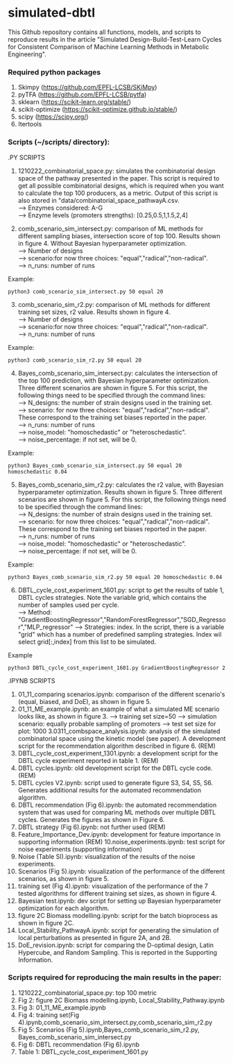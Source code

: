 # simulated-dbtl


This Github repository contains all functions, models, and scripts to reproduce results in the article 
"Simulated Design-Build-Test-Learn Cycles for Consistent Comparison of Machine Learning Methods in Metabolic Engineering". 


### Required python packages
1. Skimpy (https://github.com/EPFL-LCSB/SKiMpy)
2.  pyTFA (https://github.com/EPFL-LCSB/pytfa)
3.  sklearn (https://scikit-learn.org/stable/)
4.  scikit-optimize (https://scikit-optimize.github.io/stable/)
5. scipy (https://scipy.org/)
6. Itertools

### Scripts (~/scripts/ directory): 

.PY SCRIPTS

1. 1210222_combinatorial_space.py: simulates the combinatorial design space of the pathway presented in the paper. This script is required to get all possible combinatorial designs, which is required when you want to calculate the top 100 producers, as a metric. Output of this script is also stored in "data/combinatorial_space_pathwayA.csv. \
--> Enzymes considered: A-G\
--> Enzyme levels (promoters strengths): [0.25,0.5,1,1.5,2,4]

2. comb_scenario_sim_intersect.py: comparison of ML methods for different sampling biases, intersection score of top 100. Results shown in figure 4. Without Bayesian hyperparameter optimization.\
--> Number of designs\
--> scenario:for now three choices: "equal","radical","non-radical".\
--> n_runs: number of runs

Example:

```{r, engine='python', count_lines}
python3 comb_scenario_sim_intersect.py 50 equal 20 
```

3. comb_scenario_sim_r2.py: comparison of ML methods for different training set sizes, r2 value. Results shown in figure 4.\
--> Number of designs\
--> scenario:for now three choices: "equal","radical","non-radical".\
--> n_runs: number of runs


Example:
```{r, engine='python', count_lines}
python3 comb_scenario_sim_r2.py 50 equal 20 
```

4. Bayes_comb_scenario_sim_intersect.py: calculates the intersection of the top 100 prediction, with Bayesian hyperparameter optimization. Three different scenarios are shown in figure 5. For this script, the following things need to be specified through the command lines:\
--> N_designs: the number of strain designs used in the training set.\
--> scenario: for now three choices: "equal","radical","non-radical". These correspond to the training set biases reported in the paper.\
--> n_runs: number of runs\
--> noise_model: "homoschedastic" or "heteroschedastic".\
--> noise_percentage: if not set, will be 0.

Example:
```{r, engine='python', count_lines}
python3 Bayes_comb_scenario_sim_intersect.py 50 equal 20 homoschedastic 0.04
```

5. Bayes_comb_scenario_sim_r2.py: calculates the r2 value, with Bayesian hyperparameter optimization. Results shown in figure 5. Three different scenarios are shown in figure 5. For this script, the following things need to be specified through the command lines:\
--> N_designs: the number of strain designs used in the training set.\
--> scenario: for now three choices: "equal","radical","non-radical". These correspond to the training set biases reported in the paper.\
--> n_runs: number of runs\
--> noise_model: "homoschedastic" or "heteroschedastic".\
--> noise_percentage: if not set, will be 0.

Example:
```{r, engine='python', count_lines}
python3 Bayes_comb_scenario_sim_r2.py 50 equal 20 homoschedastic 0.04
```


6. DBTL_cycle_cost_experiment_1601.py: script to get the results of table 1, DBTL cycles strategies. Note the variable grid, which contains the number of samples used per cycle. \
--> Method: "GradientBoostingRegressor","RandomForestRegressor","SGD_Regressor","MLP_regressor"
--> Strategies: index. In the script, there is a variable "grid" which has a number of predefined sampling strategies. Index wil select grid[:,index] from this list to be simulated. 

Example
```{r, engine='python', count_lines}
python3 DBTL_cycle_cost_experiment_1601.py GradientBoostingRegressor 2
```

.IPYNB SCRIPTS

1. 01_11_comparing scenarios.ipynb: comparison of the different scenario's (equal, biased, and DoE), as shown in figure 5.
2. 01_11_ME_example.ipynb: an example of what a simulated ME scenario looks like, as shown in figure 3.
--> training set size=50 
--> simulation scenario: equally probable sampling of promoters
--> test set size for plot: 1000
3.0311_combspace_analysis.ipynb: analysis of the simulated combinatorial space using the kinetic model (see paper). A development script for the recommendation algorithm described in figure 6. (REM)
4. DBTL_cycle_cost_experiment_1301.ipynb: a development script for the DBTL cycle experiment reported in table 1. (REM)
5. DBTL cycles.ipynb: old development script for the DBTL cycle code. (REM)
6. DBTL cycles V2.ipynb: script used to generate figure S3, S4, S5, S6. Generates additional results for the automated recommendation algorithm.
7. DBTL recommendation (Fig 6).ipynb: the automated recommendation system that was used for comparing ML methods over multiple DBTL cycles. Generates the figures as shown in Figure 6.
8. DBTL strategy (Fig 6).ipynb: not further used (REM)
9. Feature_Importance_Dev.ipynb: development for feature importance in supporting information (REM)
10.noise_experiments.ipynb: test script for noise experiments (supporting information)
11. Noise (Table SI).ipynb: visualization of the results of the noise experiments.
12. Scenarios (Fig 5).ipynb: visualization of the performance of the different scenarios, as shown in figure 5.
13. training set (Fig 4).ipynb: visualization of the performance of the 7 tested algorithms  for different training set sizes, as shown in figure 4.
14. Bayesian test.ipynb: dev script for setting up Bayesian hyperparameter optimization for each algorithm. 
15. figure 2C Biomass modelling.ipynb: script for the batch bioprocess as shown in figure 2C.
16. Local_Stability_PathwayA.ipynb: script for generating the simulation of local perturbations as presented in figure 2A, and 2B.
17. DoE_revision.ipynb: script for comparing the D-optimal design, Latin Hypercube, and Random Sampling. This is reported in the Supporting Information.


### Scripts required for reproducing the main results in the paper:

1. 1210222_combinatorial_space.py: top 100 metric
2. Fig 2: figure 2C Biomass modelling.ipynb, Local_Stability_Pathway.ipynb
3.  Fig 3: 01_11_ME_example.ipynb
4.  Fig 4: training set(Fig 4).ipynb,comb_scenario_sim_intersect.py,comb_scenario_sim_r2.py
5.  Fig 5: Scenarios (Fig 5).ipynb,Bayes_comb_scenario_sim_r2.py, Bayes_comb_scenario_sim_intersect.py
6. Fig 6: DBTL recommendation (Fig 6).ipynb
7. Table 1: DBTL_cycle_cost_experiment_1601.py






